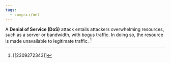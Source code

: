```yaml
---
tags:
  - compsci/net
---
```

A **Denial of Service (DoS)** attack entails attackers overwhelming resources, such as a server or bandwidth, with bogus traffic. In doing so, the resource is made unavailable to legitimate traffic. [^1]

[^1]: [[2309272343]] 
[^2]: [[2309142156]] end systems being especially widespread and nearly always readily available.